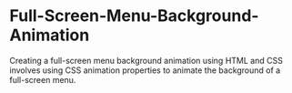 # Full-Screen-Menu-Background-Animation
Creating a full-screen menu background animation using HTML and CSS involves using CSS animation properties to animate the background of a full-screen menu.
